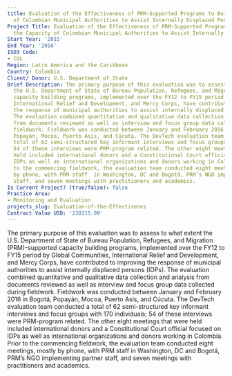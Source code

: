 ```yaml
---
title: Evaluation of the Effectiveness of PRM-Supported Programs to Build the Capacity
  of Colombian Municipal Authorities to Assist Internally Displaced Persons
Project Title: Evaluation of the Effectiveness of PRM-Supported Programs to Build
  the Capacity of Colombian Municipal Authorities to Assist Internally Displaced Persons
Start Year: '2015'
End Year: '2016'
ISO3 Code:
- COL
Region: Latin America and the Caribbean
Country: Colombia
Client/ Donor: U.S. Department of State
Brief Description: The primary purpose of this evaluation was to assess to what extent
  the U.S. Department of State of Bureau Population, Refugees, and Migration (PRM)-supported
  capacity building programs, implemented over the FY12 to FY15 period by Global Communities,
  International Relief and Development, and Mercy Corps, have contributed to improving
  the response of municipal authorities to assist internally displaced persons (IDPs).
  The evaluation combined quantitative and qualitative data collection and analysis
  from documents reviewed as well as interview and focus group data collected during
  fieldwork. Fieldwork was conducted between January and February 2016 in Bogotá,
  Popayán, Mocoa, Puerto Asis, and Cúcuta. The DevTech evaluation team conducted a
  total of 62 semi-structured key informant interviews and focus groups with 170 individuals;
  54 of these interviews were PRM-program related. The other eight meetings that were
  held included international donors and a Constitutional Court official focused on
  IDPs as well as international organizations and donors working in Colombia. Prior
  to the commencing fieldwork, the evaluation team conducted eight meetings, mostly
  by phone, with PRM staff  in Washington, DC and Bogotá, PRM’s NGO implementing partner
  staff, and seven meetings with practitioners and academics.
Is Current Project? (true/false): false
Practice Area:
- Monitoring and Evaluation
projects_slug: Evaluation-of-the-Effectivenes
Contract Value USD: '230315.00'
---
```


The primary purpose of this evaluation was to assess to what extent the U.S. Department of State of Bureau Population, Refugees, and Migration (PRM)-supported capacity building programs, implemented over the FY12 to FY15 period by Global Communities, International Relief and Development, and Mercy Corps, have contributed to improving the response of municipal authorities to assist internally displaced persons (IDPs). The evaluation combined quantitative and qualitative data collection and analysis from documents reviewed as well as interview and focus group data collected during fieldwork. Fieldwork was conducted between January and February 2016 in Bogotá, Popayán, Mocoa, Puerto Asis, and Cúcuta. The DevTech evaluation team conducted a total of 62 semi-structured key informant interviews and focus groups with 170 individuals; 54 of these interviews were PRM-program related. The other eight meetings that were held included international donors and a Constitutional Court official focused on IDPs as well as international organizations and donors working in Colombia. Prior to the commencing fieldwork, the evaluation team conducted eight meetings, mostly by phone, with PRM staff  in Washington, DC and Bogotá, PRM’s NGO implementing partner staff, and seven meetings with practitioners and academics.